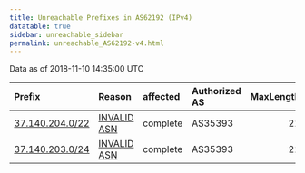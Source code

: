 ```yaml
---
title: Unreachable Prefixes in AS62192 (IPv4)
datatable: true
sidebar: unreachable_sidebar
permalink: unreachable_AS62192-v4.html
---
```


Data as of 2018-11-10 14:35:00 UTC


<div class="datatable-begin"></div>

| Prefix                                                   | Reason                                                                                                 | affected   | Authorized AS   |   MaxLength | Anchor                                         |   unreachable /24s |
|:---------------------------------------------------------|:-------------------------------------------------------------------------------------------------------|:-----------|:----------------|------------:|:-----------------------------------------------|-------------------:|
| [37.140.204.0/22](https://stat.ripe.net/37.140.204.0/22) | [INVALID ASN](https://rpki-validator.ripe.net/announcement-preview?asn=AS62192&prefix=37.140.204.0/22) | complete   | AS35393         |          21 | [RIPE](unreachable_RIPE_NCC_RPKI_Root-v4.html) |                  4 |
| [37.140.203.0/24](https://stat.ripe.net/37.140.203.0/24) | [INVALID ASN](https://rpki-validator.ripe.net/announcement-preview?asn=AS62192&prefix=37.140.203.0/24) | complete   | AS35393         |          21 | [RIPE](unreachable_RIPE_NCC_RPKI_Root-v4.html) |                  1 |

<div class="datatable-end"></div>